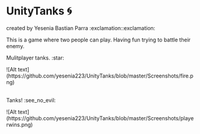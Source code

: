 # UnityTanks :cyclone:
<p>
created by Yesenia Bastian Parra :exclamation::exclamation:</p>
<p> This is a game where two people can play. Having fun trying to battle their enemy.</p>

<p> 
Mulitplayer tanks. :star:</p>
![Alt text] (https://github.com/yesenia223/UnityTanks/blob/master/Screenshots/fire.png)
<br></br>

<p>
Tanks! :see_no_evil:</p>
![Alt text] (https://github.com/yesenia223/UnityTanks/blob/master/Screenshots/playerwins.png)
<br></br>



